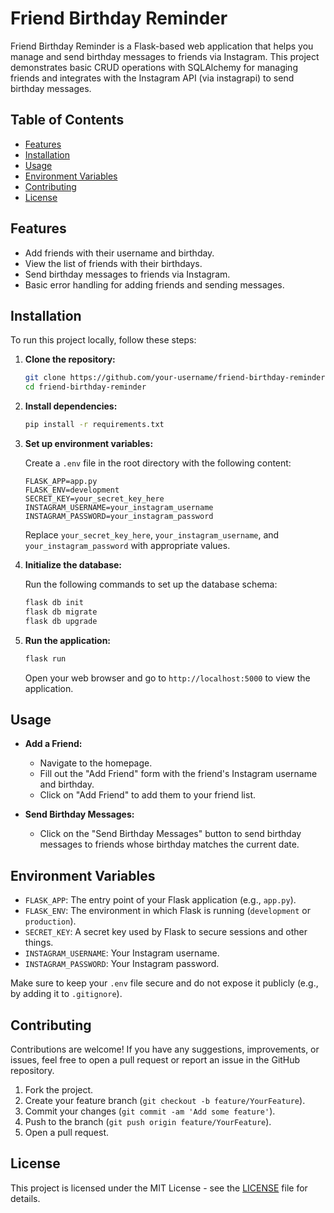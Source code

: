 # Friend Birthday Reminder

Friend Birthday Reminder is a Flask-based web application that helps you manage and send birthday messages to friends via Instagram. This project demonstrates basic CRUD operations with SQLAlchemy for managing friends and integrates with the Instagram API (via instagrapi) to send birthday messages.

## Table of Contents

- [Features](#features)
- [Installation](#installation)
- [Usage](#usage)
- [Environment Variables](#environment-variables)
- [Contributing](#contributing)
- [License](#license)

## Features

- Add friends with their username and birthday.
- View the list of friends with their birthdays.
- Send birthday messages to friends via Instagram.
- Basic error handling for adding friends and sending messages.

## Installation

To run this project locally, follow these steps:

1. **Clone the repository:**

   ```bash
   git clone https://github.com/your-username/friend-birthday-reminder.git
   cd friend-birthday-reminder
   ```

2. **Install dependencies:**

   ```bash
   pip install -r requirements.txt
   ```

3. **Set up environment variables:**

   Create a `.env` file in the root directory with the following content:

   ```
   FLASK_APP=app.py
   FLASK_ENV=development
   SECRET_KEY=your_secret_key_here
   INSTAGRAM_USERNAME=your_instagram_username
   INSTAGRAM_PASSWORD=your_instagram_password
   ```

   Replace `your_secret_key_here`, `your_instagram_username`, and `your_instagram_password` with appropriate values.

4. **Initialize the database:**

   Run the following commands to set up the database schema:

   ```bash
   flask db init
   flask db migrate
   flask db upgrade
   ```

5. **Run the application:**

   ```bash
   flask run
   ```

   Open your web browser and go to `http://localhost:5000` to view the application.

## Usage

- **Add a Friend:**
  - Navigate to the homepage.
  - Fill out the "Add Friend" form with the friend's Instagram username and birthday.
  - Click on "Add Friend" to add them to your friend list.

- **Send Birthday Messages:**
  - Click on the "Send Birthday Messages" button to send birthday messages to friends whose birthday matches the current date.

## Environment Variables

- `FLASK_APP`: The entry point of your Flask application (e.g., `app.py`).
- `FLASK_ENV`: The environment in which Flask is running (`development` or `production`).
- `SECRET_KEY`: A secret key used by Flask to secure sessions and other things.
- `INSTAGRAM_USERNAME`: Your Instagram username.
- `INSTAGRAM_PASSWORD`: Your Instagram password.

Make sure to keep your `.env` file secure and do not expose it publicly (e.g., by adding it to `.gitignore`).

## Contributing

Contributions are welcome! If you have any suggestions, improvements, or issues, feel free to open a pull request or report an issue in the GitHub repository.

1. Fork the project.
2. Create your feature branch (`git checkout -b feature/YourFeature`).
3. Commit your changes (`git commit -am 'Add some feature'`).
4. Push to the branch (`git push origin feature/YourFeature`).
5. Open a pull request.

## License

This project is licensed under the MIT License - see the [LICENSE](LICENSE) file for details.
